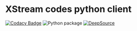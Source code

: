 # XStream codes python client

[![Codacy Badge](https://api.codacy.com/project/badge/Grade/1c18710b56f14766aabd8b62f75df113)](https://app.codacy.com/manual/tunisienheni/xtreamcode?utm_source=github.com&utm_medium=referral&utm_content=Fazzani/xtreamcode&utm_campaign=Badge_Grade_Dashboard)
![Python package](https://github.com/Fazzani/xtreamcode/workflows/Python%20package/badge.svg)
[![DeepSource](https://static.deepsource.io/deepsource-badge-light-mini.svg)](https://deepsource.io/gh/Fazzani/xtreamcode/?ref=repository-badge)

